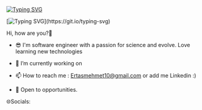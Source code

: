 [![Typing SVG](https://readme-typing-svg.demolab.com?font=Fira+Code&pause=1000&width=435&lines=I'm+Mehmet+Ertas;Software+Engineer+in+Turker%F0%9F%A7%91%E2%80%8D%F0%9F%92%BB)](https://git.io/typing-svg)

[![Typing SVG](https://readme-typing-svg.demolab.com?font=Fira+Code&weight=100&size=19&duration=1000&pause=1&width=435&lines=__________________________________)](https://git.io/typing-svg)
   
Hi, how are you?👋

* 😎 I'm software engineer with a passion for science and evolve. Love learning new technologies 

* 🌱 I’m currently working on

* 📫 How to reach me : Ertasmehmet10@gmail.com or add me Linkedin :)

* 👯 Open to opportunities.

🌐Socials:





